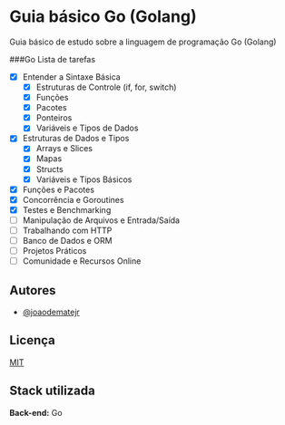 
# Guia básico Go (Golang)

Guia básico de estudo sobre a linguagem de programação Go (Golang)

###Go Lista de tarefas

- [X] Entender a Sintaxe Básica
    - [X] Estruturas de Controle (if, for, switch)
    - [X] Funções
    - [X] Pacotes
    - [X] Ponteiros
    - [X] Variáveis e Tipos de Dados
- [X] Estruturas de Dados e Tipos
    - [X] Arrays e Slices
    - [X] Mapas
    - [X] Structs
    - [X] Variáveis e Tipos Básicos
- [X] Funções e Pacotes
- [X] Concorrência e Goroutines
- [X] Testes e Benchmarking
- [ ] Manipulação de Arquivos e Entrada/Saída
- [ ] Trabalhando com HTTP
- [ ] Banco de Dados e ORM
- [ ] Projetos Práticos
- [ ] Comunidade e Recursos Online

## Autores

- [@joaodematejr](https://www.github.com/joaodematejr)


## Licença

[MIT](https://choosealicense.com/licenses/mit/)


## Stack utilizada


**Back-end:** Go

